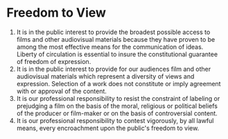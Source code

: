# Freedom to View

1. It is in the public interest to provide the broadest possible access to films and other audiovisual materials because they have proven to be among the most effective means for the communication of ideas. Liberty of circulation is essential to insure the constitutional guarantee of freedom of expression.
2. It is in the public interest to provide for our audiences film and other audiovisual materials which represent a diversity of views and expression. Selection of a work does not constitute or imply agreement with or approval of the content.
3. It is our professional responsibility to resist the constraint of labeling or prejudging a film on the basis of the moral, religious or political beliefs of the producer or film-maker or on the basis of controversial content.
4. It is our professional responsibility to contest vigorously, by all lawful means, every encroachment upon the public's freedom to view.